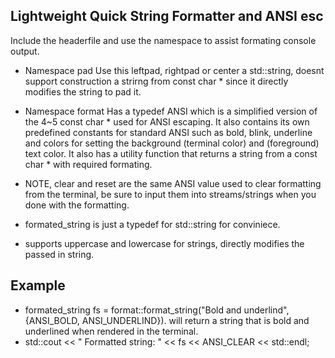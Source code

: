 ## Lightweight Quick String Formatter and ANSI esc

Include the headerfile and use the namespace to assist formating console output.

- Namespace pad
    Use this leftpad, rightpad or center a std::string, doesnt support construction a strirng from const char * since it directly modifies the string to pad it.

- Namespace format
    Has a typedef ANSI which is a simplified version of the 4~5 const char * used for ANSI escaping. It also contains its own predefined constants for standard ANSI
    such as bold, blink, underline and colors for setting the background (terminal color) and (foreground) text color.
    It also has a utility function that returns a string from a const char * with required formating.

- NOTE, clear and reset are the same ANSI value used to clear formatting from the terminal, be sure to input them into streams/strings when you done with the formatting.
- formated_string is just a typedef for std::string for conviniece.

- supports uppercase and lowercase for strings, directly modifies the passed in string.

## Example
- formated_string fs = format::format_string("Bold and underlind", {ANSI_BOLD, ANSI_UNDERLIND}).
  will return a string that is bold and underlined when rendered in the terminal.
- std::cout << " Formatted string: " << fs << ANSI_CLEAR << std::endl;
